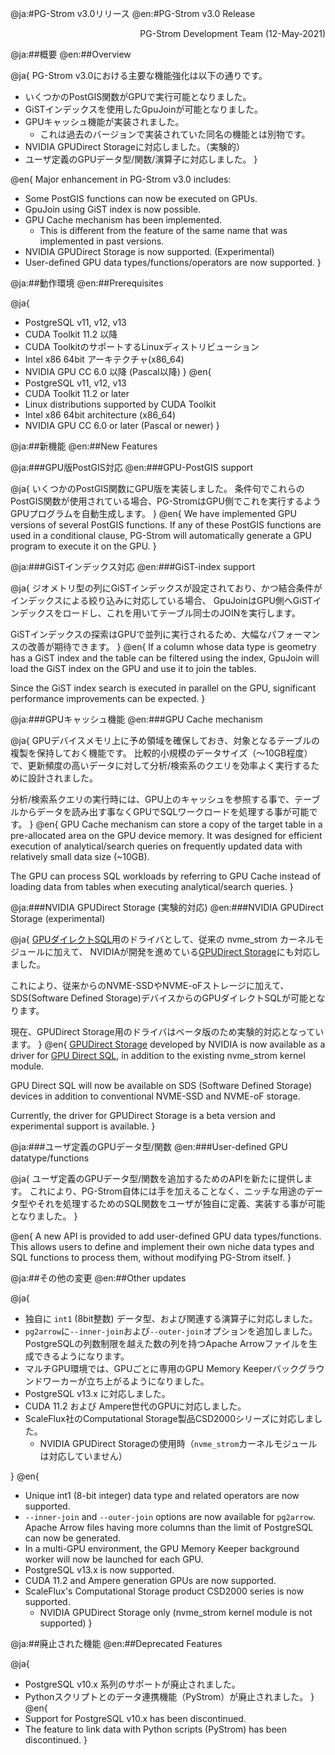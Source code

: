 @ja:#PG-Strom v3.0リリース
@en:#PG-Strom v3.0 Release

<div style="text-align: right;">PG-Strom Development Team (12-May-2021)</div>

@ja:##概要
@en:##Overview

@ja{
PG-Strom v3.0における主要な機能強化は以下の通りです。

- いくつかのPostGIS関数がGPUで実行可能となりました。
- GiSTインデックスを使用したGpuJoinが可能となりました。
- GPUキャッシュ機能が実装されました。
    - これは過去のバージョンで実装されていた同名の機能とは別物です。
- NVIDIA GPUDirect Storageに対応しました。（実験的）
- ユーザ定義のGPUデータ型/関数/演算子に対応しました。
}

@en{
Major enhancement in PG-Strom v3.0 includes:

- Some PostGIS functions can now be executed on GPUs.
- GpuJoin using GiST index is now possible.
- GPU Cache mechanism has been implemented.
    - This is different from the feature of the same name that was implemented in past versions.
- NVIDIA GPUDirect Storage is now supported. (Experimental)
- User-defined GPU data types/functions/operators are now supported.
}


@ja:##動作環境
@en:##Prerequisites

@ja{
- PostgreSQL v11, v12, v13
- CUDA Toolkit 11.2 以降
- CUDA ToolkitのサポートするLinuxディストリビューション
- Intel x86 64bit アーキテクチャ(x86_64)
- NVIDIA GPU CC 6.0 以降 (Pascal以降)
}
@en{
- PostgreSQL v11, v12, v13
- CUDA Toolkit 11.2 or later
- Linux distributions supported by CUDA Toolkit
- Intel x86 64bit architecture (x86_64)
- NVIDIA GPU CC 6.0 or later (Pascal or newer)
}

@ja:##新機能
@en:##New Features

@ja:###GPU版PostGIS対応
@en:###GPU-PostGIS support

@ja{
いくつかのPostGIS関数にGPU版を実装しました。
条件句でこれらのPostGIS関数が使用されている場合、PG-StromはGPU側でこれを実行するようGPUプログラムを自動生成します。
}
@en{
We have implemented GPU versions of several PostGIS functions. 
If any of these PostGIS functions are used in a conditional clause, PG-Strom will automatically generate a GPU program to execute it on the GPU.
}

@ja:###GiSTインデックス対応
@en:###GiST-index support

@ja{
ジオメトリ型の列にGiSTインデックスが設定されており、かつ結合条件がインデックスによる絞り込みに対応している場合、
GpuJoinはGPU側へGiSTインデックスをロードし、これを用いてテーブル同士のJOINを実行します。

GiSTインデックスの探索はGPUで並列に実行されるため、大幅なパフォーマンスの改善が期待できます。
}
@en{
If a column whose data type is geometry has a GiST index and the table can be filtered using the index, GpuJoin will load the GiST index on the GPU and use it to join the tables.

Since the GiST index search is executed in parallel on the GPU, significant performance improvements can be expected.
}

@ja:###GPUキャッシュ機能
@en:###GPU Cache mechanism

@ja{
GPUデバイスメモリ上に予め領域を確保しておき、対象となるテーブルの複製を保持しておく機能です。
比較的小規模のデータサイズ（～10GB程度）で、更新頻度の高いデータに対して分析/検索系のクエリを効率よく実行するために設計されました。

分析/検索系クエリの実行時には、GPU上のキャッシュを参照する事で、テーブルからデータを読み出す事なくGPUでSQLワークロードを処理する事が可能です。
}
@en{
GPU Cache mechanism can store a copy of the target table in a pre-allocated area on the GPU device memory.
It was designed for efficient execution of analytical/search queries on frequently updated data with relatively small data size (~10GB).

The GPU can process SQL workloads by referring to GPU Cache instead of loading data from tables when executing analytical/search queries.
}

@ja:###NVIDIA GPUDirect Storage (実験的対応)
@en:###NVIDIA GPUDirect Storage (experimental)

@ja{
[GPUダイレクトSQL](../ssd2gpu)用のドライバとして、従来の nvme_strom カーネルモジュールに加えて、
NVIDIAが開発を進めている[GPUDirect Storage](https://developer.nvidia.com/blog/gpudirect-storage/)にも対応しました。

これにより、従来からのNVME-SSDやNVME-oFストレージに加えて、SDS(Software Defined Storage)デバイスからのGPUダイレクトSQLが可能となります。

現在、GPUDirect Storage用のドライバはベータ版のため実験的対応となっています。
}
@en{
[GPUDirect Storage](https://developer.nvidia.com/blog/gpudirect-storage/) developed by NVIDIA is now available as a driver for [GPU Direct SQL](../ssd2gpu), in addition to the existing nvme_strom kernel module.

GPU Direct SQL will now be available on SDS (Software Defined Storage) devices in addition to conventional NVME-SSD and NVME-oF storage.

Currently, the driver for GPUDirect Storage is a beta version and experimental support is available.
}

@ja:###ユーザ定義のGPUデータ型/関数
@en:###User-defined GPU datatype/functions

@ja{
ユーザ定義のGPUデータ型/関数を追加するためのAPIを新たに提供します。
これにより、PG-Strom自体には手を加えることなく、ニッチな用途のデータ型やそれを処理するためのSQL関数をユーザが独自に定義、実装する事が可能となりました。
}

@en{
A new API is provided to add user-defined GPU data types/functions. This allows users to define and implement their own niche data types and SQL functions to process them, without modifying PG-Strom itself.
}

@ja:##その他の変更
@en:##Other updates

@ja{
- 独自に `int1` (8bit整数) データ型、および関連する演算子に対応しました。
- `pg2arrow`に`--inner-join`および`--outer-join`オプションを追加しました。PostgreSQLの列数制限を越えた数の列を持つApache Arrowファイルを生成できるようになります。
- マルチGPU環境では、GPUごとに専用のGPU Memory Keeperバックグラウンドワーカーが立ち上がるようになりました。
- PostgreSQL v13.x に対応しました。
- CUDA 11.2 および Ampere世代のGPUに対応しました。
- ScaleFlux社のComputational Storage製品CSD2000シリーズに対応しました。
    - NVIDIA GPUDirect Storageの使用時（`nvme_strom`カーネルモジュールは対応していません）

}
@en{
- Unique int1 (8-bit integer) data type and related operators are now supported.
- `--inner-join` and `--outer-join` options are now available for `pg2arrow`. Apache Arrow files having more columns than the limit of PostgreSQL can now be generated.
- In a multi-GPU environment, the GPU Memory Keeper background worker will now be launched for each GPU.
- PostgreSQL v13.x is now supported.
- CUDA 11.2 and Ampere generation GPUs are now supported.
- ScaleFlux's Computational Storage product CSD2000 series is now supported.
    - NVIDIA GPUDirect Storage only (nvme_strom kernel module is not supported)
}

@ja:##廃止された機能
@en:##Deprecated Features

@ja{
- PostgreSQL v10.x 系列のサポートが廃止されました。
- Pythonスクリプトとのデータ連携機能（PyStrom）が廃止されました。
}
@en{
- Support for PostgreSQL v10.x has been discontinued.
- The feature to link data with Python scripts (PyStrom) has been discontinued.
}





